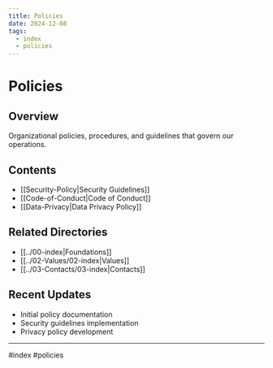 ```yaml
---
title: Policies
date: 2024-12-08
tags:
  - index
  - policies
---
```


# Policies

## Overview
Organizational policies, procedures, and guidelines that govern our operations.

## Contents
- [[Security-Policy|Security Guidelines]]
- [[Code-of-Conduct|Code of Conduct]]
- [[Data-Privacy|Data Privacy Policy]]

## Related Directories
- [[../00-index|Foundations]]
- [[../02-Values/02-index|Values]]
- [[../03-Contacts/03-index|Contacts]]

## Recent Updates
- Initial policy documentation
- Security guidelines implementation
- Privacy policy development

---

#index #policies